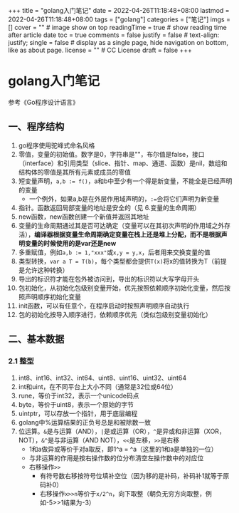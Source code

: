 +++
title = "golang入门笔记"
date = 2022-04-26T11:18:48+08:00
lastmod = 2022-04-26T11:18:48+08:00
tags = ["golang"]
categories = ["笔记"]
imgs = []
cover = ""  # image show on top
readingTime = true  # show reading time after article date
toc = true
comments = false
justify = false  # text-align: justify;
single = false  # display as a single page, hide navigation on bottom, like as about page.
license = ""  # CC License
draft = false
+++

# golang入门笔记

参考《Go程序设计语言》

## 一、程序结构

1. go程序使用驼峰式命名风格
2. 零值，变量的初始值。数字是0，字符串是""，布尔值是false，接口（interface）和引用类型（slice、指针、map、通道、函数）是nil，数组和结构体的零值是其所有元素或成员的零值
3. 短变量声明，`a,b := f()`，a和b中至少有一个得是新变量，不能全是已经声明的变量
    - 一个例外，如果a,b是在外层作用域声明的，`:=`会将它们声明为新变量
4. 指针。函数返回局部变量的地址是安全的（见 6.变量的生命周期）
5. new函数，new函数创建一个新值并返回其地址
6. 变量的生命周期通过其是否可达确定（变量可以在其初次声明的作用域之外存活），**编译器根据变量生命周期确定变量在栈上还是堆上分配，而不是根据声明变量的时候使用的是var还是new**
7. 多重赋值，例如`a,b := 1,"xxx"`或`x,y = y,x`，后者用来交换变量的值
8. 类型转换，`var a T = T(b)`，每个类型都会提供`T(x)`将x的值转换为T（前提是允许这种转换）
9. 导出的标识符才能在包外被访问到，导出的标识符以大写字母开头
10. 包初始化，从初始化包级别变量开始，优先按照依赖顺序初始化变量，然后按照声明顺序初始化变量
11. init函数，可以有任意个，在程序启动时按照声明顺序自动执行
12. 包的初始化按导入顺序进行，依赖顺序优先（类似包级别变量初始化）

## 二、基本数据

### 2.1 整型

1. int8、int16、int32、int64、uint8、uint16、uint32、uint64
2. int和uint，在不同平台上大小不同（通常是32位或64位）
3. rune，等价于int32，表示一个unicode码点
4. byte，等价于uint8，表示一个原始的字节
5. uintptr，可以存放一个指针，用于底层编程
6. golang中%运算结果的正负号总是和被除数一致
7. 位运算。`&`是与运算（AND），`|`是或运算（OR），`^`是异或和非运算（XOR，NOT），`&^`是与非运算（AND NOT），`<<`是左移，`>>`是右移
    - 1和a做异或等价于对a取反，即1^a = ^a（这里的1和a是单独的一位）
    - 与非运算的作用是按右操作数的位分布清空左操作数中的对应位
    - 右移操作`>>`
        - 有符号数右移按符号位填补空位（因为移的是补码，补码补1就等于原码补0）
        - 右移操作`x>>n`等价于`x/2^n`，向下取整（朝负无穷方向取整，例如-5>>1结果为-3）